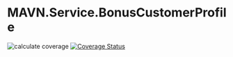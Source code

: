 # MAVN.Service.BonusCustomerProfile

![calculate coverage](https://github.com/OpenMAVN/MAVN.Service.BonusCustomerProfile/workflows/coverage%20report/badge.svg)
[![Coverage Status](https://coveralls.io/repos/github/OpenMAVN/MAVN.Service.BonusCustomerProfile/badge.svg?branch=master)](https://coveralls.io/github/OpenMAVN/MAVN.Service.BonusCustomerProfile?branch=master)
